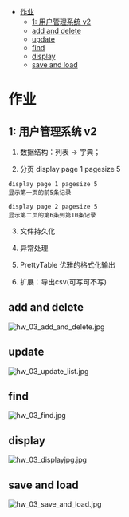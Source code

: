 <!--ts-->
   * [作业](#作业)
      * [1: 用户管理系统 v2](#1-用户管理系统-v2)
      * [add and delete](#add-and-delete)
      * [update](#update)
      * [find](#find)
      * [display](#display)
      * [save and load](#save-and-load)

<!-- Added by: root, at: Fri May 31 03:35:44 CST 2019 -->

<!--te-->
# 作业

## 1: 用户管理系统 v2

1. 数据结构：列表 -> 字典；

2. 分页 display page 1 pagesize 5

```
display page 1 pagesize 5 
显示第一页的前5条记录

display page 2 pagesize 5 
显示第二页的第6条到第10条记录
```

3. 文件持久化

4. 异常处理

5. PrettyTable 优雅的格式化输出

6. 扩展：导出csv(可写可不写)

## add and delete
![hw_03_add_and_delete.jpg](https://github.com/51reboot/xly1/blob/master/lesson03/louxiaohui/pictures/hw_03_add_and_delete.jpg?raw=true)

## update
![hw_03_update_list.jpg](https://github.com/51reboot/xly1/blob/master/lesson03/louxiaohui/pictures/hw_03_update_list.jpg?raw=true)

## find
![hw_03_find.jpg](https://github.com/51reboot/xly1/blob/master/lesson03/louxiaohui/pictures/hw_03_find.jpg?raw=true)

## display
![hw_03_displayjpg.jpg](https://github.com/51reboot/xly1/blob/master/lesson03/louxiaohui/pictures/hw_03_displayjpg.jpg?raw=true)

## save and load
![hw_03_save_and_load.jpg](https://github.com/51reboot/xly1/blob/master/lesson03/louxiaohui/pictures/hw_03_save_and_load.jpg?raw=true)
